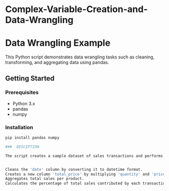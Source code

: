 # Complex-Variable-Creation-and-Data-Wrangling

# Data Wrangling Example

This Python script demonstrates data wrangling tasks such as cleaning, transforming, and aggregating data using pandas.

## Getting Started

### Prerequisites

- Python 3.x
- pandas
- numpy

### Installation

```bash
pip install pandas numpy

###  DESCIPTION

The script creates a sample dataset of sales transactions and performs the following tasks:


Cleans the 'date' column by converting it to datetime format.
Creates a new column 'total_price' by multiplying 'quantity' and 'price_per_unit'.
Aggregates total sales per product.
Calculates the percentage of total sales contributed by each transaction.
